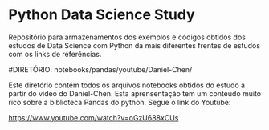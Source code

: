 # Python Data Science Study
Repositório para armazenamentos dos exemplos e códigos obtidos dos estudos de Data Science com Python da mais diferentes frentes de estudos com os links de referências.

#DIRETÓRIO: notebooks/pandas/youtube/Daniel-Chen/ 

Este diretório contém todos os arquivos notebooks obtidos do estudo a partir do video do Daniel-Chen.
Esta aprensentação tem um conteúdo muito rico sobre a biblioteca Pandas do python. Segue o link do Youtube:

https://www.youtube.com/watch?v=oGzU688xCUs




